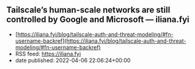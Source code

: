 ## Tailscale’s human-scale networks are still controlled by Google and Microsoft — iliana.fyi
 - [https://iliana.fyi/blog/tailscale-auth-and-threat-modeling/#fn-username-backref](https://iliana.fyi/blog/tailscale-auth-and-threat-modeling/#fn-username-backref)
 - RSS feed: https://iliana.fyi
 - date published: 2022-04-06 22:06:24+00:00



